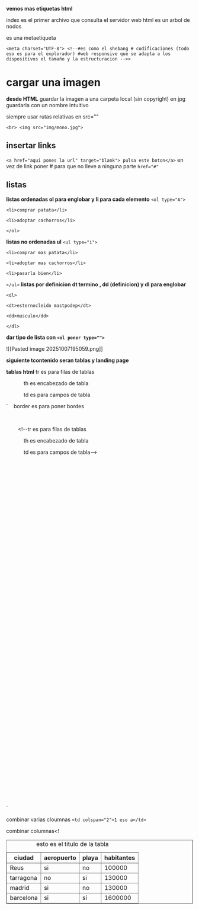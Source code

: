 **vemos mas etiquetas html**

index es el primer archivo que consulta el servidor web
html es un arbol de nodos

es una metaetiqueta 

`<meta charset="UTF-8"> <!--#es como el shebang # codificaciones (todo eso es para el explorador) #web responsive que se adapta a los dispositivos el tamaño y la estructuracion -->>`

# **cargar una imagen**

**desde HTML** guardar la imagen a una carpeta local (sin copyright) en jpg
guardarla con un nombre intuitivo

siempre usar rutas relativas en src=""

`<br> <img src="img/mono.jpg">`


## insertar links

`<a href="aqui pones la url" target="blank"> pulsa este boton</a>`
en vez de link poner # para que no lleve a ninguna parte
`href="#"`
## listas

**listas ordenadas ol para englobar y li para cada elemento**
`<ol type="A">`

`<li>comprar patata</li>`

`<li>adoptar cachorros</li>`

`</ol>`

**listas no ordenadas ul**
`<ul type="i">`

`<li>comprar mas patata</li>`

`<li>adoptar mas cachorros</li>`

`<li>pasarla bien</li>`

`</ul>`
**listas por definicion dt termino , dd (definicion)  y dl  para englobar**

`<dl>`

`<dt>esternocleido mastpodep</dt>`

`<dd>musculo</dd>`

`</dl>`


**dar tipo de lista con `<ol poner type="">`**

![[Pasted image 20251007195059.png]]

**siguiente tcontenido seran tablas y landing page**




**tablas html**
tr es para filas de tablas

            th es encabezado de tabla

            td es para campos de tabla


`    <table border="1">   border es para poner bordes

        <caption>esto es el titulo de la tabla</caption>

        <!--tr es para filas de tablas

            th es encabezado de tabla

            td es para campos de tabla-->

            <tr>

                <th>ciudad</th>

                <th>aeropuerto</th>

                <th>playa</th>

                <th>habitantes</th>

            </tr>

  

            <tr>

                <td>Reus</td>

                <td>si</td>

                <td>no</td>

                <td>100000</td>

            </tr>

  

            <tr>

                <td>tarragona</td>

                <td>no</td>

                <td>si</td>

                <td>130000</td>

            </tr>

  

            <tr>

                <td>madrid</td>

                <td>si</td>

                <td>no</td>

                <td>130000</td>

            </tr>

  

            <tr>

            <td>barcelona</td>

            <td>si</td>

            <td>si</td>

            <td>1600000</td>

  

            </tr>`







combinar varias cloumnas 
`<td colspan="2">1 eso a</td>`

combinar columnas<!



